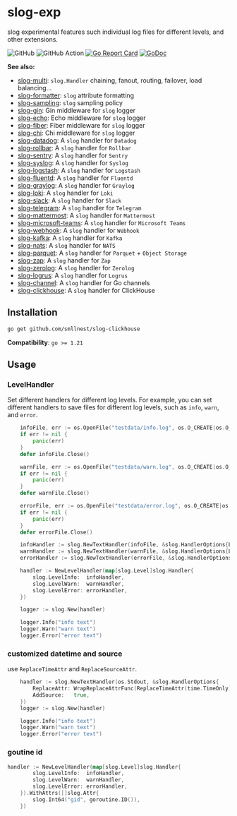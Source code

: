 # slog-exp
slog experimental features such individual log files for different levels, and other extensions.


![GitHub](https://img.shields.io/github/license/smallnest/slog-exp) ![GitHub Action](https://github.com/smallnest/slog-exp/actions/workflows/action.yaml/badge.svg) [![Go Report Card](https://goreportcard.com/badge/github.com/smallnest/slog-exp)](https://goreportcard.com/report/github.com/smallnest/slog-exp)  [![GoDoc](https://godoc.org/github.com/smallnest/slog-exp?status.png)](http://godoc.org/github.com/smallnest/slog-exp)  

**See also:**

- [slog-multi](https://github.com/samber/slog-multi): `slog.Handler` chaining, fanout, routing, failover, load balancing...
- [slog-formatter](https://github.com/samber/slog-formatter): `slog` attribute formatting
- [slog-sampling](https://github.com/samber/slog-sampling): `slog` sampling policy
- [slog-gin](https://github.com/samber/slog-gin): Gin middleware for `slog` logger
- [slog-echo](https://github.com/samber/slog-echo): Echo middleware for `slog` logger
- [slog-fiber](https://github.com/samber/slog-fiber): Fiber middleware for `slog` logger
- [slog-chi](https://github.com/samber/slog-chi): Chi middleware for `slog` logger
- [slog-datadog](https://github.com/samber/slog-datadog): A `slog` handler for `Datadog`
- [slog-rollbar](https://github.com/samber/slog-rollbar): A `slog` handler for `Rollbar`
- [slog-sentry](https://github.com/samber/slog-sentry): A `slog` handler for `Sentry`
- [slog-syslog](https://github.com/samber/slog-syslog): A `slog` handler for `Syslog`
- [slog-logstash](https://github.com/samber/slog-logstash): A `slog` handler for `Logstash`
- [slog-fluentd](https://github.com/samber/slog-fluentd): A `slog` handler for `Fluentd`
- [slog-graylog](https://github.com/samber/slog-graylog): A `slog` handler for `Graylog`
- [slog-loki](https://github.com/samber/slog-loki): A `slog` handler for `Loki`
- [slog-slack](https://github.com/samber/slog-slack): A `slog` handler for `Slack`
- [slog-telegram](https://github.com/samber/slog-telegram): A `slog` handler for `Telegram`
- [slog-mattermost](https://github.com/samber/slog-mattermost): A `slog` handler for `Mattermost`
- [slog-microsoft-teams](https://github.com/samber/slog-microsoft-teams): A `slog` handler for `Microsoft Teams`
- [slog-webhook](https://github.com/samber/slog-webhook): A `slog` handler for `Webhook`
- [slog-kafka](https://github.com/samber/slog-kafka): A `slog` handler for `Kafka`
- [slog-nats](https://github.com/samber/slog-nats): A `slog` handler for `NATS`
- [slog-parquet](https://github.com/samber/slog-parquet): A `slog` handler for `Parquet` + `Object Storage`
- [slog-zap](https://github.com/samber/slog-zap): A `slog` handler for `Zap`
- [slog-zerolog](https://github.com/samber/slog-zerolog): A `slog` handler for `Zerolog`
- [slog-logrus](https://github.com/samber/slog-logrus): A `slog` handler for `Logrus`
- [slog-channel](https://github.com/samber/slog-channel): A `slog` handler for Go channels
- [slog-clickhouse](https://github.com/smallnest/slog-clickhouse): A `slog` handler for ClickHouse

## Installation

```bash
go get github.com/smllnest/slog-clickhouse
```

**Compatibility**: `go >= 1.21`

## Usage

### LevelHandler

Set different handlers for different log levels.
For example, you can set different handlers to save files for different log levels, such as `info`, `warn`, and `error`.

```go
    infoFile, err := os.OpenFile("testdata/info.log", os.O_CREATE|os.O_WRONLY|os.O_TRUNC, 0666)
    if err != nil {
        panic(err)
    }
    defer infoFile.Close()

    warnFile, err := os.OpenFile("testdata/warn.log", os.O_CREATE|os.O_WRONLY|os.O_TRUNC, 0666)
    if err != nil {
        panic(err)
    }
    defer warnFile.Close()

    errorFile, err := os.OpenFile("testdata/error.log", os.O_CREATE|os.O_WRONLY|os.O_TRUNC, 0666)
    if err != nil {
        panic(err)
    }
    defer errorFile.Close()

    infoHandler := slog.NewTextHandler(infoFile, &slog.HandlerOptions{Level: slog.LevelInfo})
    warnHandler := slog.NewTextHandler(warnFile, &slog.HandlerOptions{Level: slog.LevelWarn})
    errorHandler := slog.NewTextHandler(errorFile, &slog.HandlerOptions{Level: slog.LevelError})

    handler := NewLevelHandler(map[slog.Level]slog.Handler{
        slog.LevelInfo:  infoHandler,
        slog.LevelWarn:  warnHandler,
        slog.LevelError: errorHandler,
    })

    logger := slog.New(handler)

    logger.Info("info text")
    logger.Warn("warn text")
    logger.Error("error text")
```

### customized datetime and source

use `ReplaceTimeAttr` and `ReplaceSourceAttr`.

```go
	handler := slog.NewTextHandler(os.Stdout, &slog.HandlerOptions{
		ReplaceAttr: WrapReplaceAttrFunc(ReplaceTimeAttr(time.TimeOnly), ReplaceSourceAttr()),
		AddSource:   true,
	})
	logger := slog.New(handler)

	logger.Info("info text")
	logger.Warn("warn text")
	logger.Error("error text")
```

### goutine id

```go
handler := NewLevelHandler(map[slog.Level]slog.Handler{
		slog.LevelInfo:  infoHandler,
		slog.LevelWarn:  warnHandler,
		slog.LevelError: errorHandler,
	}).WithAttrs([]slog.Attr{
		slog.Int64("gid", goroutine.ID()),
	})
```